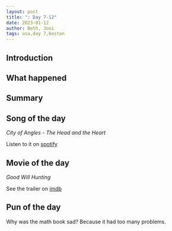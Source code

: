 ```yaml
---
layout: post
title: ": Day 7-12"
date: 2023-01-12
author: Beth, Joni
tags: usa,day 7,boston
---
```

## Introduction

## What happened

## Summary


## Song of the day

_City of Angles - The Head and the Heart_ 

Listen to it on [spotify](https://open.spotify.com/track/7f5inCfL12gHegKR4PX1IH?si=d0d25e98998c4ed9)

## Movie of the day
_Good Will Hunting_ 

See the trailer on [imdb](https://www.imdb.com/title/tt0119217/)

## Pun of the day

Why was the math book sad? Because it had too many problems.
